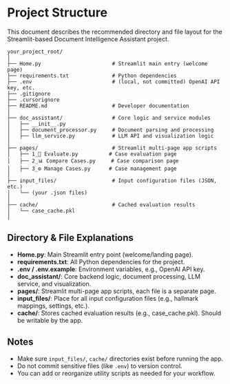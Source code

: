 # Project Structure

This document describes the recommended directory and file layout for the Streamlit-based Document Intelligence Assistant project.

```
your_project_root/
│
├── Home.py                       # Streamlit main entry (welcome page)
├── requirements.txt              # Python dependencies
├── .env                          # (local, not committed) OpenAI API key, etc.
├── .gitignore
├── .cursorignore
├── README.md                     # Developer documentation
│
├── doc_assistant/                # Core logic and service modules
│   ├── __init__.py
│   ├── document_processor.py     # Document parsing and processing
│   ├── llm_service.py            # LLM API and visualization logic
│
├── pages/                        # Streamlit multi-page app scripts
│   ├── 1_📄 Evaluate.py          # Case evaluation page
│   ├── 2_📊 Compare Cases.py     # Case comparison page
│   ├── 3_⚙️ Manage Cases.py      # Case management page
│
├── input_files/                  # Input configuration files (JSON, etc.)
│   └── (your .json files)
│
├── cache/                        # Cached evaluation results
│   └── case_cache.pkl
│
```

## Directory & File Explanations

- **Home.py**: Main Streamlit entry point (welcome/landing page).
- **requirements.txt**: All Python dependencies for the project.
- **.env / .env.example**: Environment variables, e.g., OpenAI API key.
- **doc_assistant/**: Core backend logic, document processing, LLM service, and visualization.
- **pages/**: Streamlit multi-page app scripts, each file is a separate page.
- **input_files/**: Place for all input configuration files (e.g., hallmark mappings, settings, etc.).
- **cache/**: Stores cached evaluation results (e.g., case_cache.pkl). Should be writable by the app.

## Notes
- Make sure `input_files/`, `cache/` directories exist before running the app.
- Do not commit sensitive files (like `.env`) to version control.
- You can add or reorganize utility scripts as needed for your workflow. 